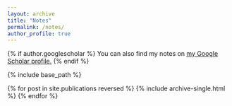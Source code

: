 ```yaml
---
layout: archive
title: "Notes"
permalink: /notes/
author_profile: true
---
```


{% if author.googlescholar %}
  You can also find my notes on <u><a href="{{author.googlescholar}}">my Google Scholar profile</a>.</u>
{% endif %}

{% include base_path %}

{% for post in site.publications reversed %}
  {% include archive-single.html %}
{% endfor %}
